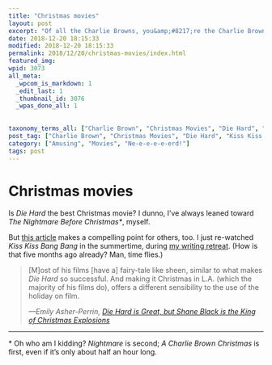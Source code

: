 ```yaml
---
title: "Christmas movies"
layout: post
excerpt: "Of all the Charlie Browns, you&amp;#8217;re the Charlie Browniest."
date: 2018-12-20 18:15:33
modified: 2018-12-20 18:15:33
permalink: 2018/12/20/christmas-movies/index.html
featured_img: 
wpid: 3073
all_meta: 
  _wpcom_is_markdown: 1
  _edit_last: 1
  _thumbnail_id: 3076
  _wpas_done_all: 1
  
  
taxonomy_terms_all: ["Charlie Brown", "Christmas Movies", "Die Hard", "Kiss Kiss Bang Bang", "Shane Black", "Amusing", "Movies", "Ne-e-e-e-e-erd!"]
post_tag: ["Charlie Brown", "Christmas Movies", "Die Hard", "Kiss Kiss Bang Bang", "Shane Black"]
category: ["Amusing", "Movies", "Ne-e-e-e-e-erd!"]
tags: post
---
```


# Christmas movies

Is *Die Hard* the best Christmas movie? I dunno, I’ve always leaned toward *The Nightmare Before Christmas\**, myself.

But [this article](https://www.tor.com/2018/12/20/die-hard-is-great-but-shane-black-is-the-king-of-christmas-explosions/) makes a compelling point for others, too. I just re-watched *Kiss Kiss Bang Bang* in the summertime, during [my writing retreat](https://patrickjohanneson.com/2018/07/30/wrap-up/). (How is that five months ago already? Man, time flies.)

> \[M\]ost of his films \[have a\] fairy-tale like sheen, similar to what makes *Die Hard* so successful. And making it Christmas in L.A. (which the majority of his films do), offers a different sensibility to the use of the holiday on film.
> 
> <cite>—Emily Asher-Perrin, *[Die Hard](https://www.tor.com/2018/12/20/die-hard-is-great-but-shane-black-is-the-king-of-christmas-explosions/)*[ is Great, but Shane Black is the King of Christmas Explosions](https://www.tor.com/2018/12/20/die-hard-is-great-but-shane-black-is-the-king-of-christmas-explosions/)</cite>

- - - - - -

\* Oh who am I kidding? *Nightmare* is second; *A Charlie Brown Christmas* is first, even if it’s only about half an hour long.